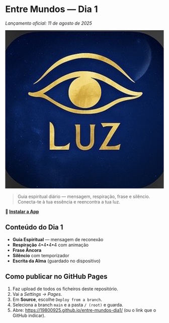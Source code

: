 
# Entre Mundos — Dia 1

*Lançamento oficial: 11 de agosto de 2025*

![Ícone Entre Mundos](assets/icon-512.png)

> Guia espiritual diário — mensagem, respiração, frase e silêncio.  
> Conecta-te à tua essência e reencontra a tua luz.

**📲 [Instalar a App](https://19800925.github.io/entre-mundos-dia1/)**

## Conteúdo do Dia 1
- **Guia Espiritual** — mensagem de reconexão
- **Respiração** 4•4•4•4 com animação
- **Frase Âncora**
- **Silêncio** com temporizador
- **Escrita da Alma** (guardado no dispositivo)

## Como publicar no GitHub Pages
1. Faz upload de todos os ficheiros deste repositório.
2. Vai a *Settings → Pages*.
3. Em **Source**, escolhe `Deploy from a branch`.
4. Seleciona a branch `main` e a pasta `/ (root)` e guarda.
5. Abre: https://19800925.github.io/entre-mundos-dia1/ (ou o link que o GitHub indicar).
